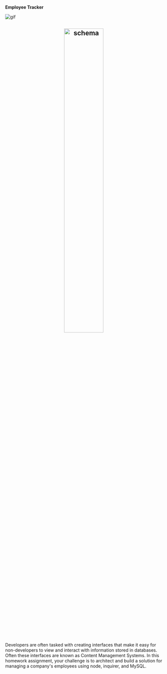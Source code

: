 **Employee Tracker**

![gif]("Assets\employee-tracker.gif")

<h2 align="center">
<img alt="schema" src="Employee-Management-System\Assets\schema.png" width="50%">
</h2>

Developers are often tasked with creating interfaces that make it easy for non-developers to view and interact with information stored in databases. Often these interfaces are known as Content Management Systems. In this homework assignment, your challenge is to architect and build a solution for managing a company's employees using node, inquirer, and MySQL.
